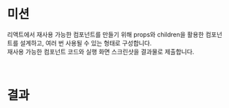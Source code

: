 # 미션
리액트에서 재사용 가능한 컴포넌트를 만들기 위해 props와 children을 활용한 컴포넌트를 설계하고, 여러 번 사용될 수 있는 형태로 구성합니다.  
재사용 가능한 컴포넌트 코드와 실행 화면 스크린샷을 결과물로 제출합니다.  

<br>

# 결과

